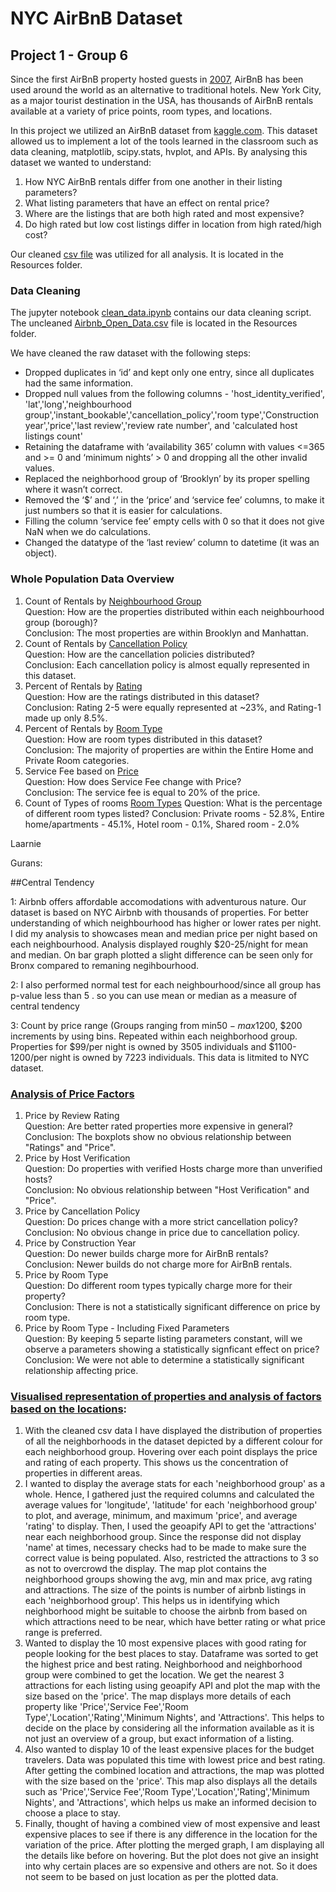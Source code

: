 # NYC AirBnB Dataset
## Project 1 - Group 6

Since the first AirBnB property hosted guests in [2007](https://news.airbnb.com/about-us/#:~:text=Airbnb%20was%20born%20in%202007,every%20country%20across%20the%20globe.), AirBnB has been used around the world as an alternative to traditional hotels.  New York City, as a major tourist destination in the USA, has thousands of AirBnB rentals available at a variety of price points, room types, and locations.  

In this project we utilized an AirBnB dataset from [kaggle.com](https://www.kaggle.com/datasets/arianazmoudeh/airbnbopendata). This dataset allowed us to implement a lot of the tools learned in the classroom such as data cleaning, matplotlib, scipy.stats, hvplot, and APIs.
By analysing this dataset we wanted to understand:
  1. How NYC AirBnB rentals differ from one another in their listing parameters? 
  2. What listing parameters that have an effect on rental price?
  3. Where are the listings that are both high rated and most expensive?
  4. Do high rated but low cost listings differ in location from high rated/high cost?

Our cleaned [csv file](Resources\cleaned_airbnb_data.csv) was utilized for all analysis.  It is located in the Resources folder.

### Data Cleaning

The jupyter notebook [clean_data.ipynb](clean_data_ipynb) contains our data cleaning script. The uncleaned [Airbnb_Open_Data.csv](Resources\Airbnb_Open_Data.csv) file is located in the Resources folder.

We have cleaned the raw dataset with the following steps:

- Dropped duplicates in ‘id’ and kept only one entry, since all duplicates had the same information.
- Dropped null values from the following columns - 'host_identity_verified', 'lat','long','neighbourhood group','instant_bookable','cancellation_policy','room type','Construction year','price','last review','review rate number', and 'calculated host listings count'
- Retaining the dataframe with ‘availability 365’ column with values <=365 and >= 0 and ‘minimum nights’ > 0 and dropping all the other invalid values.
- Replaced the neighborhood group of ‘Brooklyn’ by its proper spelling where it wasn’t correct.
- Removed the ‘$’ and ‘,’ in the ‘price’ and ‘service fee’ columns, to make it just numbers so that it is easier for calculations.
- Filling the column ‘service fee’ empty cells with 0 so that it does not give NaN when we do calculations.
- Changed the datatype of the ‘last review’ column to datetime (it was an object).

### Whole Population Data Overview
1. Count of Rentals by [Neighbourhood Group](steph_price_and_population_overview.ipynb)    
  Question: How are the properties distributed within each neighbourhood group (borough)?  
  Conclusion: The most properties are within Brooklyn and Manhattan.  
2. Count of Rentals by [Cancellation Policy](steph_price_and_population_overview.ipynb)  
  Question: How are the cancellation policies distributed?  
  Conclusion: Each cancellation policy is almost equally represented in this dataset.  
3. Percent of Rentals by [Rating](steph_price_and_population_overview.ipynb)   
  Question: How are the ratings distributed in this dataset?  
  Conclusion: Rating 2-5 were equally represented at ~23%, and Rating-1 made up only 8.5%.  
4. Percent of Rentals by [Room Type](steph_price_and_population_overview.ipynb)   
  Question: How are room types distributed in this dataset?  
  Conclusion: The majority of properties are within the Entire Home and Private Room categories.  
5. Service Fee based on [Price](steph_price_and_population_overview.ipynb)     
  Question: How does Service Fee change with Price?  
  Conclusion: The service fee is equal to 20% of the price.
6. Count of Types of rooms [Room Types](divya_neighborhood_stats.ipynb)
   Question: What is the percentage of different room types listed?
   Conclusion: Private rooms - 52.8%, Entire home/apartments - 45.1%, Hotel room - 0.1%, Shared room - 2.0%


Laarnie  


Gurans:

##Central Tendency

1: Airbnb offers affordable accomodations with adventurous nature. Our dataset is based on NYC Airbnb with thousands of properties. For better understanding of which neighbourhood has higher or lower rates per night.
I did my analysis to showcases mean and median price per night based on each neighbourhood. Analysis displayed roughly $20-25/night for mean and median. On bar graph plotted a slight difference can be seen only for Bronx compared to remaning negihbourhood.

2: I also performed normal test for each neighbourhood/since all group has p-value less than 5 . so you can use mean or median as a measure of central tendency

3: Count by price range (Groups ranging from min$50 - max$1200, $200 increments by using bins. Repeated within each neighborhood group. Properties for $99/per night is owned by 3505 individuals and $1100-1200/per night is owned by 7223 individuals. This data is litmited to NYC dataset. 



### [Analysis of Price Factors](steph_price_and_population_overview.ipynb)
1. Price by Review Rating  
   Question: Are better rated properties more expensive in general?  
   Conclusion: The boxplots show no obvious relationship between "Ratings" and "Price".  
2. Price by Host Verification  
  Question: Do properties with verified Hosts charge more than unverified hosts?  
  Conclusion: No obvious relationship between "Host Verification" and "Price".  
3. Price by Cancellation Policy  
  Question: Do prices change with a more strict cancellation policy?  
  Conclusion: No obvious change in price due to cancellation policy.  
4. Price by Construction Year  
  Question: Do newer builds charge more for AirBnB rentals?  
  Conclusion: Newer builds do not charge more for AirBnB rentals.  
5. Price by Room Type  
  Question: Do different room types typically charge more for their property?  
  Conclusion: There is not a statistically significant difference on price by room type.  
6. Price by Room Type - Including Fixed Parameters  
  Question: By keeping 5 separte listing parameters constant, will we observe a parameters showing a statistically signficant effect on price?  
  Conclusion: We were not able to determine a statistically significant relationship affecting price.  

### [Visualised representation of properties and analysis of factors based on the locations](divya_neighborhood_stats.ipynb):
1. With the cleaned csv data I have displayed the distribution of properties of all the neighborhoods in the dataset depicted by a different colour for each neighborhood group. Hovering over each point displays     the price and rating of each property. This shows us the concentration of properties in different areas.
2. I wanted to display the average stats for each 'neighborhood group' as a whole. Hence, I gathered just the required columns and calculated the average values for 'longitude', 'latitude' for each 'neighborhood group' to plot, and average, minimum, and maximum 'price', and average 'rating' to display. Then, I used the geoapify API to get the 'attractions' near each neighborhood group. Since the response did not display 'name' at times, necessary checks had to be made to make sure the correct value is being populated. Also, restricted the attractions to 3 so as not to overcrowd the display. The map plot contains the neighborhood groups showing the avg, min and max price, avg rating and attractions. The size of the points is number of airbnb listings in each 'neighborhood group'. This helps us in identifying which neighborhood might be suitable to choose the airbnb from based on which attractions need to be near, which have better rating or what price range is preferred.
3. Wanted to display the 10 most expensive places with good rating for people looking for the best places to stay. Dataframe was sorted to get the highest price and best rating. Neighborhood and neighborhood group were combined to get the location. We get the nearest 3 attractions for each listing using geoapify API and plot the map with the size based on the 'price'. The map displays more details of each property like 'Price','Service Fee','Room Type','Location','Rating','Minimum Nights', and 'Attractions'. This helps to decide on the place by considering all the information available as it is not just an overview of a group, but exact information of a listing.
4. Also wanted to display 10 of the least expensive places for the budget travelers. Data was populated this time with lowest price and best rating. After getting the combined location and attractions, the map was plotted with the size based on the 'price'. This map also displays all the details such as 'Price','Service Fee','Room Type','Location','Rating','Minimum Nights', and 'Attractions', which helps us make an informed decision to choose a place to stay.
5. Finally, thought of having a combined view of most expensive and least expensive places to see if there is any difference in the location for the variation of the price. After plotting the merged graph, I am displaying all the details like before on hovering. But the plot does not give an insight into why certain places are so expensive and others are not. So it does not seem to be based on just location as per the plotted data.
